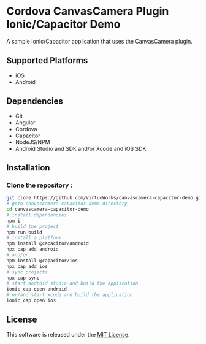 # Cordova CanvasCamera Plugin Ionic/Capacitor Demo

A sample Ionic/Capacitor application that uses the CanvasCamera plugin.

## Supported Platforms

- iOS
- Android

## Dependencies

- Git
- Angular
- Cordova
- Capacitor
- NodeJS/NPM
- Android Studio and SDK and/or Xcode and iOS SDK

## Installation

### Clone the repository :

```bash
git clone https://github.com/VirtuoWorks/canvascamera-capacitor-demo.git
# goto canvascamera-capacitor-demo directory
cd canvascamera-capacitor-demo
# install dependencies
npm i
# build the project
npm run build
# install a platform
npm install @capacitor/android
npx cap add android
# and/or
npm install @capacitor/ios
npx cap add ios
# sync projects
npx cap sync
# start android studio and build the application
ionic cap open android
# or/and start xcode and build the application
ionic cap open ios
```

## License

This software is released under the [MIT License](LICENSE).
